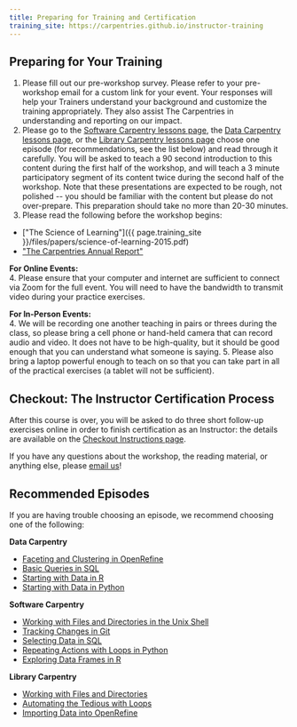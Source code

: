 ```yaml
---
title: Preparing for Training and Certification
training_site: https://carpentries.github.io/instructor-training
---
```


## Preparing for Your Training

1. Please fill out our pre-workshop survey. Please refer to your pre-workshop email
  for a custom link for your event. Your responses will help your Trainers understand
  your background and customize the training appropriately. They also assist The Carpentries
  in understanding and reporting on our impact.
2. Please go to the [Software Carpentry lessons page](https://software-carpentry.org/lessons/),
  the [Data Carpentry lessons page](https://datacarpentry.org/lessons/), or the
  [Library Carpentry lessons page](https://librarycarpentry.org/lessons/) choose one episode
  (for recommendations, see the list below) and read through it carefully.
  You will be asked to teach a 90 second introduction to this content during
  the first half of the workshop, and will teach a 3 minute participatory segment
  of its content twice during the second half of the workshop. Note that these
  presentations are expected to be rough, not polished -- you should be familiar
  with the content but please do not over-prepare. This preparation should take no more than 20-30 minutes.
3. Please read the following before the workshop begins:

- ["The Science of Learning"]({{ page.training_site }}/files/papers/science-of-learning-2015.pdf)
- ["The Carpentries Annual Report"](https://carpentries.org/files/reports/Carpentries2020AnnualReport.pdf)

**For Online Events:**  
4\. Please ensure that your computer and internet are sufficient to connect via Zoom
for the full event. You will need to have the bandwidth to transmit video during your practice exercises.

**For In-Person Events:**  
4\. We will be recording one another teaching in pairs or threes during the class,
so please bring a cell phone or hand-held camera that can record audio and video.
It does not have to be high-quality, but it should be good enough that you can understand what someone is saying.
5\. Please also bring a laptop powerful enough to teach on so that you can take part
in all of the practical exercises (a tablet will not be sufficient).

## Checkout: The Instructor Certification Process

After this course is over, you will be asked to do three short follow-up exercises online
in order to finish certification as an Instructor: the details are available on the [Checkout Instructions page](https://carpentries.github.io/instructor-training/checkout/index.html).

If you have any questions about the workshop, the reading material, or anything else, please [email us](mailto:instructor.training@carpentries.org)!

## Recommended Episodes

If you are having trouble choosing an episode, we recommend choosing one of the following:

**Data Carpentry**

- [Faceting and Clustering in OpenRefine](https://datacarpentry.org/OpenRefine-ecology-lesson/01-working-with-openrefine/)
- [Basic Queries in SQL](https://datacarpentry.org/sql-ecology-lesson/01-sql-basic-queries/)
- [Starting with Data in R](https://datacarpentry.org/R-ecology-lesson/02-starting-with-data.html)
- [Starting with Data in Python](https://datacarpentry.org/python-ecology-lesson/02-starting-with-data)

**Software Carpentry**

- [Working with Files and Directories in the Unix Shell](https://swcarpentry.github.io/shell-novice/03-create/)
- [Tracking Changes in Git](https://swcarpentry.github.io/git-novice/04-changes/)
- [Selecting Data in SQL](https://swcarpentry.github.io/sql-novice-survey/01-select/)
- [Repeating Actions with Loops in Python](https://swcarpentry.github.io/python-novice-inflammation/05-loop/)
- [Exploring Data Frames in R](https://swcarpentry.github.io/r-novice-gapminder/05-data-structures-part2/)

**Library Carpentry**

- [Working with Files and Directories](https://librarycarpentry.org/lc-shell/03-working-with-files-and-folders/index.html)
- [Automating the Tedious with Loops](https://librarycarpentry.github.io/lc-shell/04-loops/index.html)
- [Importing Data into OpenRefine](https://librarycarpentry.org/lc-open-refine/02-importing-data/index.html)


